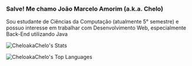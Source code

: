 ### Salve! Me chamo João Marcelo Amorim (a.k.a. Chelo)
Sou estudante de Ciências da Computação (atualmente 5° semestre) e possuo interesse em trabalhar com Desenvolvimento Web, especialmente Back-End utilizando Java


![CheloakaChelo's Stats](https://github-readme-stats.vercel.app/api?username=CheloakaChelo&theme=vue-dark&show_icons=true&hide_border=true&count_private=true)

![CheloakaChelo's Top Languages](https://github-readme-stats.vercel.app/api/top-langs/?username=CheloakaChelo&theme=vue-dark&show_icons=true&hide_border=true&layout=compact)
